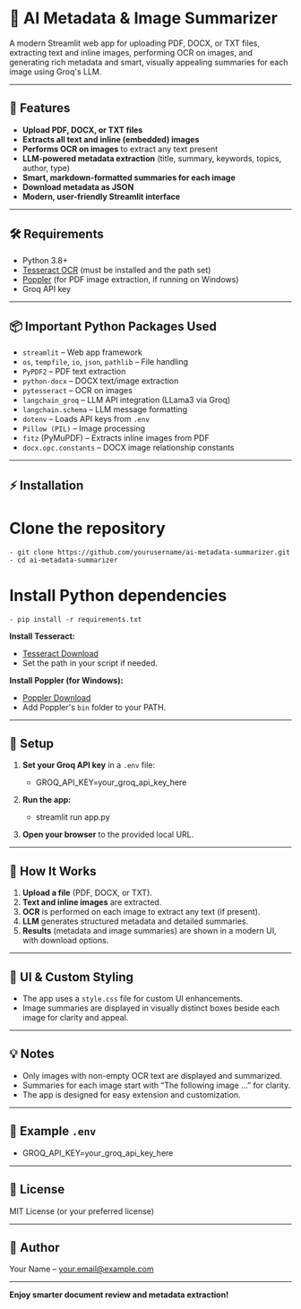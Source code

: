 # 📄 AI Metadata & Image Summarizer

A modern Streamlit web app for uploading PDF, DOCX, or TXT files, extracting text and inline images, performing OCR on images, and generating rich metadata and smart, visually appealing summaries for each image using Groq's LLM.

---

## 🚀 Features

- **Upload PDF, DOCX, or TXT files**
- **Extracts all text and inline (embedded) images**
- **Performs OCR on images** to extract any text present
- **LLM-powered metadata extraction** (title, summary, keywords, topics, author, type)
- **Smart, markdown-formatted summaries for each image**
- **Download metadata as JSON**
- **Modern, user-friendly Streamlit interface**

---

## 🛠️ Requirements

- Python 3.8+
- [Tesseract OCR](https://github.com/tesseract-ocr/tesseract) (must be installed and the path set)
- [Poppler](http://blog.alivate.com.au/poppler-windows/) (for PDF image extraction, if running on Windows)
- Groq API key

---

## 📦 Important Python Packages Used

- `streamlit` – Web app framework
- `os`, `tempfile`, `io`, `json`, `pathlib` – File handling
- `PyPDF2` – PDF text extraction
- `python-docx` – DOCX text/image extraction
- `pytesseract` – OCR on images
- `langchain_groq` – LLM API integration (LLama3 via Groq)
- `langchain.schema` – LLM message formatting
- `dotenv` – Loads API keys from `.env`
- `Pillow (PIL)` – Image processing
- `fitz` (PyMuPDF) – Extracts inline images from PDF
- `docx.opc.constants` – DOCX image relationship constants

---

## ⚡ Installation

# Clone the repository
    - git clone https://github.com/yourusername/ai-metadata-summarizer.git
    - cd ai-metadata-summarizer

# Install Python dependencies
    - pip install -r requirements.txt


**Install Tesseract:**
- [Tesseract Download](https://github.com/tesseract-ocr/tesseract)
- Set the path in your script if needed.

**Install Poppler (for Windows):**
- [Poppler Download](http://blog.alivate.com.au/poppler-windows/)
- Add Poppler's `bin` folder to your PATH.

---

## 🔑 Setup

1. **Set your Groq API key** in a `.env` file:
    - GROQ_API_KEY=your_groq_api_key_here


2. **Run the app:**
    - streamlit run app.py


3. **Open your browser** to the provided local URL.

---

## 📝 How It Works

1. **Upload a file** (PDF, DOCX, or TXT).
2. **Text and inline images** are extracted.
3. **OCR** is performed on each image to extract any text (if present).
4. **LLM** generates structured metadata and detailed summaries.
5. **Results** (metadata and image summaries) are shown in a modern UI, with download options.

---

## 🎨 UI & Custom Styling

- The app uses a `style.css` file for custom UI enhancements.
- Image summaries are displayed in visually distinct boxes beside each image for clarity and appeal.

---

## 💡 Notes

- Only images with non-empty OCR text are displayed and summarized.
- Summaries for each image start with “The following image ...” for clarity.
- The app is designed for easy extension and customization.

---

## 📂 Example `.env`

- GROQ_API_KEY=your_groq_api_key_here


---

## 📜 License

MIT License (or your preferred license)

---

## 👤 Author

Your Name – [your.email@example.com](mailto:your.email@example.com)

---

**Enjoy smarter document review and metadata extraction!**


